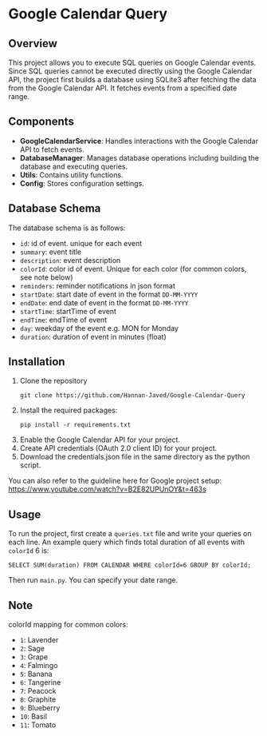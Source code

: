 # Google Calendar Query

## Overview
This project allows you to execute SQL queries on Google Calendar events. Since SQL queries cannot be executed directly using the Google Calendar API, the project first builds a database using SQLite3 after fetching the data from the Google Calendar API. It fetches events from a specified date range.

## Components
- **GoogleCalendarService**: Handles interactions with the Google Calendar API to fetch events.
- **DatabaseManager**: Manages database operations including building the database and executing queries.
- **Utils**: Contains utility functions.
- **Config**: Stores configuration settings.

## Database Schema
The database schema is as follows:
- `id`: id of event. unique for each event
- `summary`: event title
- `description`: event description
- `colorId`: color id of event. Unique for each color (for common colors, see note below)
- `reminders`: reminder notifications in json format
- `startDate`: start date of event in the format `DD-MM-YYYY`
- `endDate`: end date of event in the format `DD-MM-YYYY`
- `startTime`: startTime of event
- `endTime`: endTime of event
- `day`: weekday of the event e.g. MON for Monday
- `duration`: duration of event in minutes (float)

## Installation
1. Clone the repository
    ```
    git clone https://github.com/Hannan-Javed/Google-Calendar-Query
    ```
2. Install the required packages:
    ```
    pip install -r requirements.txt
    ```
3. Enable the Google Calendar API for your project.
4. Create API credentials (OAuth 2.0 client ID) for your project.
5. Download the credentials.json file in the same directory as the python script.

You can also refer to the guideline here for Google project setup:<br>
https://www.youtube.com/watch?v=B2E82UPUnOY&t=463s

## Usage
To run the project, first create a `queries.txt` file and write your queries on each line. An example query which finds total duration of all events with `colorId` 6 is:

```SELECT SUM(duration) FROM CALENDAR WHERE colorId=6 GROUP BY colorId;```

Then run `main.py`. You can specify your date range.
## Note
colorId mapping for common colors:
- `1`: Lavender
- `2`: Sage
- `3`: Grape
- `4`: Falmingo
- `5`: Banana
- `6`: Tangerine
- `7`: Peacock
- `8`: Graphite
- `9`: Blueberry
- `10`: Basil
- `11`: Tomato